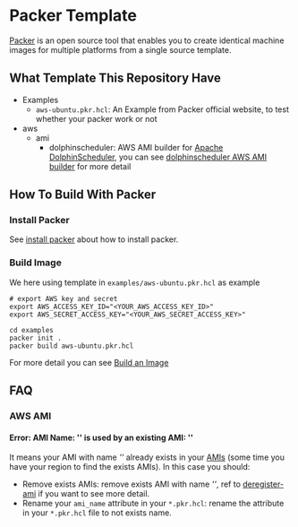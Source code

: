 # Packer Template

[Packer](https://learn.hashicorp.com/packer) is an open source tool that enables you to create identical machine images for multiple platforms from a single source template.

## What Template This Repository Have

* Examples
  * `aws-ubuntu.pkr.hcl`: An Example from Packer official website, to test whether your packer work or not
* aws
  * ami
    * dolphinscheduler: AWS AMI builder for [Apache DolphinScheduler](https://github.com/apache/dolphinscheduler), you can see [dolphinscheduler AWS AMI builder](./aws/ami/dolphinscheduler/README.md) for more detail

## How To Build With Packer

### Install Packer

See [install packer](https://learn.hashicorp.com/tutorials/packer/get-started-install-cli?in=packer/aws-get-started) about how to install packer.

### Build Image

We here using template in `examples/aws-ubuntu.pkr.hcl` as example

```shell
# export AWS key and secret
export AWS_ACCESS_KEY_ID="<YOUR_AWS_ACCESS_KEY_ID>"
export AWS_SECRET_ACCESS_KEY="<YOUR_AWS_SECRET_ACCESS_KEY>"

cd examples
packer init .
packer build aws-ubuntu.pkr.hcl
```

For more detail you can see [Build an Image](https://learn.hashicorp.com/tutorials/packer/aws-get-started-build-image?in=packer/aws-get-started)

## FAQ

### AWS AMI

#### Error: AMI Name: '<NAME-OF-YOUR-AMI>' is used by an existing AMI: '<ID-OF-YOUR-AMI>'

It means your AMI with name *'<NAME-OF-YOUR-AMI>'* already exists in your [AMIs](https://us-west-2.console.aws.amazon.com/ec2/v2/home?region=us-west-2#Images:visibility=owned-by-me)
(some time you have your region to find the exists AMIs). In this case you should:

* Remove exists AMIs: remove exists AMI with name *'<NAME-OF-YOUR-AMI>'*, ref to [deregister-ami](https://docs.aws.amazon.com/AWSEC2/latest/UserGuide/deregister-ami.html) if you want to see more detail.
* Rename your `ami_name` attribute in your `*.pkr.hcl`: rename the attribute in your `*.pkr.hcl` file to not exists name.
